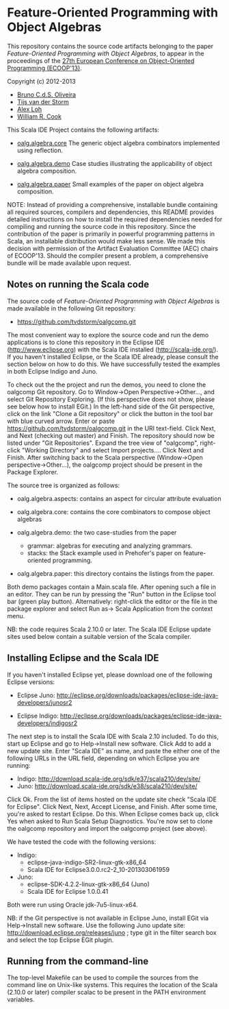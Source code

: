 
Feature-Oriented Programming with Object Algebras
=================================================

This repository contains the source code artifacts belonging to the
paper _Feature-Oriented Programming with Object Algebras_, to appear
in the proceedings of the
[27th European Conference on Object-Oriented Programming (ECOOP'13)](http://www.lirmm.fr/ecoop13/).

Copyright (c) 2012-2013
 
- [Bruno C.d.S. Oliveira](mailto:oliveira@comp.nus.edu.sg)   
- [Tijs van der Storm](mailto:storm@cwi.nl)
- [Alex Loh](mailto:alexloh@cs.utexas.edu)
- [William R. Cook](mailto:wcook@cs.utexas.edu)

This Scala IDE Project contains the following artifacts:
	
- [oalg.algebra.core](https://github.com/tvdstorm/oalgcomp/tree/master/src/oalg/algebra/core)
  The generic object algebra combinators implemented using reflection.
	   
- [oalg.algebra.demo](https://github.com/tvdstorm/oalgcomp/tree/master/src/oalg/algebra)
  Case studies illustrating the applicability of object algebra
  composition.

- [oalg.algebra.paper](https://github.com/tvdstorm/oalgcomp/tree/master/src/oalg/algebra)
  Small examples of the paper on object algebra composition.
		 
NOTE: Instead of providing a comprehensive, installable bundle
containing all required sources, compilers and dependencies, this
README provides detailed instructions on how to install the required
dependencies needed for compiling and running the source code in this
repository. Since the contribution of the paper is primarily in
powerful programming patterns in Scala, an installable distribution
would make less sense. We made this decision with permission of the
Artifact Evaluation Committee (AEC) chairs of ECOOP'13. Should the
compiler present a problem, a comprehensive bundle will be made
available upon request.


## Notes on running the Scala code

The source code of _Feature-Oriented Programming with Object Algebras_
is made available in the following Git repository:

- https://github.com/tvdstorm/oalgcomp.git

The most convenient way to explore the source code and run the demo
applications is to clone this repository in the Eclipse IDE
(http://www.eclipse.org) with the Scala IDE installed
(http://scala-ide.org/). If you haven't installed Eclipse, or the
Scala IDE already, please consult the section below on how to do
this. We have successfully tested the examples in both Eclipse Indigo
and Juno.

To check out the the project and run the demos, you need to clone the
oalgcomp Git repository. Go to Window->Open Perspective->Other..., and
select Git Repository Exploring. (If this perspective does not show,
please see below how to install EGit.) In the left-hand side of the
Git perspective, click on the link "Clone a Git repository" or click
the button in the tool bar with blue curved arrow. Enter or paste
https://github.com/tvdstorm/oalgcomp.git in the URI text-field. Click
Next, and Next (checking out master) and Finish. The repository should
now be listed under "Git Repositories". Expand the tree view of
"oalgcomp", right-click "Working Directory" and select Import
projects.... Click Next and Finish. After switching back to the Scala
perspective (Window->Open perspective->Other...), the oalgcomp project
should be present in the Package Explorer.

The source tree is organized as follows:

- oalg.algebra.aspects: contains an aspect for circular attribute evaluation
- oalg.algebra.core: contains the core combinators to compose object algebras
- oalg.algebra.demo: the two case-studies from the paper
   * grammar: algebras for executing and analyzing grammars.
   * stacks: the Stack example used in Prehofer's paper on feature-oriented programming.
   
- oalg.algebra.paper: this directory contains the listings from the paper. 

Both demo packages contain a Main.scala file. After opening such a
file in an editor. They can be run by pressing the "Run" button in the
Eclipse tool bar (green play button). Alternatively: right-click the
editor or the file in the package explorer and select Run as-> Scala
Application from the context menu.

NB: the code requires Scala 2.10.0 or later. The Scala IDE Eclipse
update sites used below contain a suitable version of the Scala
compiler.

## Installing Eclipse and the Scala IDE

If you haven't installed Eclipse yet, please download one of the
following Eclipse versions:

- Eclipse Juno:
  http://eclipse.org/downloads/packages/eclipse-ide-java-developers/junosr2
  
- Eclipse Indigo: http://eclipse.org/downloads/packages/eclipse-ide-java-developers/indigosr2

The next step is to install the Scala IDE with Scala 2.10 included. To
do this, start up Eclipse and go to Help->Install new software. Click
Add to add a new update site. Enter "Scala IDE" as name, and paste the
either one of the following URLs in the URL field, depending on which
Eclipse you are running:

- Indigo: http://download.scala-ide.org/sdk/e37/scala210/dev/site/
- Juno: http://download.scala-ide.org/sdk/e38/scala210/dev/site/

Click Ok. From the list of items hosted on the update site check
"Scala IDE for Eclipse". Click Next, Next, Accept License, and
Finish. After some time, you're asked to restart Eclipse. Do
this. When Eclipse comes back up, click Yes when asked to Run Scala
Setup Diagnostics. You're now set to clone the oalgcomp repository and
import the oalgcomp project (see above).

We have tested the code with the following versions:

- Indigo:
   - eclipse-java-indigo-SR2-linux-gtk-x86_64 
   - Scala IDE for Eclipse3.0.0.rc2-2_10-201303061959
- Juno:
   - eclipse-SDK-4.2.2-linux-gtk-x86_64 (Juno)
   - Scala IDE for Eclipse 1.0.0.41

Both were run using Oracle jdk-7u5-linux-x64.

NB: if the Git perspective is not available in Eclipse Juno, install
EGit via Help->Install new software. Use the following Juno update
site: http://download.eclipse.org/releases/juno ; type git in the
filter search box and select the top Eclipse EGit plugin. 


## Running from the command-line

The top-level Makefile can be used to compile the sources from the
command line on Unix-like systems. This requires the location of the
Scala (2.10.0 or later) compiler scalac to be present in the
PATH environment variables.





